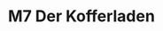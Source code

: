 ---
title: "M7 Der Kofferladen"
url: /weilheim-in-oberbayern/m7-der-kofferladen/
shop: Taschen & Koffer
---